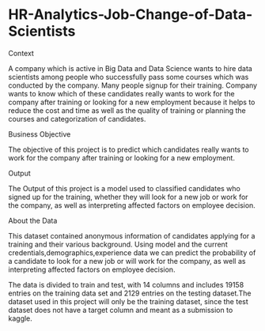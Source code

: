 # HR-Analytics-Job-Change-of-Data-Scientists

Context

A company which is active in Big Data and Data Science wants to hire data scientists among people who successfully pass some courses which was conducted by the company. Many people signup for their training. Company wants to know which of these candidates really wants to work for the company after training or looking for a new employment because it helps to reduce the cost and time as well as the quality of training or planning the courses and categorization of candidates.

Business Objective

The objective of this project is to predict which candidates really wants to work for the company after training or looking for a new employment.

Output

The Output of this project is a model used to classified candidates who signed up for the training, whether they will look for a new job or work for the company, as well as interpreting affected factors on employee decision.

About the Data

This dataset contained anonymous information of candidates applying for a training and their various background. Using model and the current credentials,demographics,experience data we can predict the probability of a candidate to look for a new job or will work for the company, as well as interpreting affected factors on employee decision.

The data is divided to train and test, with 14 columns and includes 19158 entries on the training data set and 2129 entries on the testing dataset.The dataset used in this project will only be the training dataset, since the test dataset does not have a target column and meant as a submission to kaggle. 
